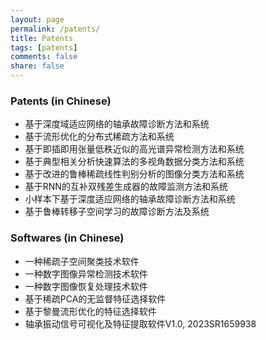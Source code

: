 ```yaml
---
layout: page
permalink: /patents/
title: Patents
tags: [patents]
comments: false
share: false
---
```



### Patents (in Chinese)
* 基于深度域适应网络的轴承故障诊断方法和系统 <br>
* 基于流形优化的分布式稀疏方法和系统 <br>
* 基于即插即用张量低秩近似的高光谱异常检测方法和系统 <br>
* 基于典型相关分析快速算法的多视角数据分类方法和系统 <br>
* 基于改进的鲁棒稀疏线性判别分析的图像分类方法和系统 <br>
* 基于RNN的互补双残差生成器的故障监测方法和系统 <br>
* 小样本下基于深度适应网络的轴承故障诊断方法和系统 <br>
* 基于鲁棒转移子空间学习的故障诊断方法及系统 <br>

### Softwares (in Chinese)
* 一种稀疏子空间聚类技术软件 <br>
* 一种数字图像异常检测技术软件 <br>
* 一种数字图像恢复处理技术软件 <br>
* 基于稀疏PCA的无监督特征选择软件 <br>
* 基于黎曼流形优化的特征选择软件 <br>
* 轴承振动信号可视化及特征提取软件V1.0, 2023SR1659938


